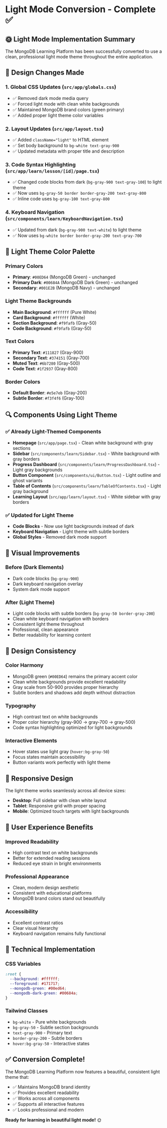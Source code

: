 # Light Mode Conversion - Complete ✅

## 🌞 Light Mode Implementation Summary

The MongoDB Learning Platform has been successfully converted to use a clean, professional light mode theme throughout the entire application.

## 🎨 Design Changes Made

### 1. **Global CSS Updates** (`src/app/globals.css`)
- ✅ Removed dark mode media query
- ✅ Forced light mode with clean white backgrounds
- ✅ Maintained MongoDB brand colors (green primary)
- ✅ Added proper light theme color variables

### 2. **Layout Updates** (`src/app/layout.tsx`)
- ✅ Added `className="light"` to HTML element
- ✅ Set body background to `bg-white text-gray-900`
- ✅ Updated metadata with proper title and description

### 3. **Code Syntax Highlighting** (`src/app/learn/lesson/[id]/page.tsx`)
- ✅ Changed code blocks from dark (`bg-gray-900 text-gray-100`) to light theme
- ✅ Now uses `bg-gray-50 border border-gray-200 text-gray-800`
- ✅ Inline code uses `bg-gray-100 text-gray-800`

### 4. **Keyboard Navigation** (`src/components/learn/KeyboardNavigation.tsx`)
- ✅ Updated from dark (`bg-gray-900 text-white`) to light theme
- ✅ Now uses `bg-white border border-gray-200 text-gray-700`

## 🎯 Light Theme Color Palette

### **Primary Colors**
- **Primary**: `#00ED64` (MongoDB Green) - unchanged
- **Primary Dark**: `#00684A` (MongoDB Dark Green) - unchanged
- **Secondary**: `#001E2B` (MongoDB Navy) - unchanged

### **Light Theme Backgrounds**
- **Main Background**: `#ffffff` (Pure White)
- **Card Background**: `#ffffff` (White)
- **Section Background**: `#f9fafb` (Gray-50)
- **Code Background**: `#f9fafb` (Gray-50)

### **Text Colors**
- **Primary Text**: `#111827` (Gray-900)
- **Secondary Text**: `#374151` (Gray-700)
- **Muted Text**: `#6b7280` (Gray-500)
- **Code Text**: `#1f2937` (Gray-800)

### **Border Colors**
- **Default Border**: `#e5e7eb` (Gray-200)
- **Subtle Border**: `#f3f4f6` (Gray-100)

## 🔍 Components Using Light Theme

### ✅ **Already Light-Themed Components**
- **Homepage** (`src/app/page.tsx`) - Clean white background with gray sections
- **Sidebar** (`src/components/learn/Sidebar.tsx`) - White background with gray borders
- **Progress Dashboard** (`src/components/learn/ProgressDashboard.tsx`) - Light gray backgrounds
- **Button Component** (`src/components/ui/Button.tsx`) - Light outline and ghost variants
- **Table of Contents** (`src/components/learn/TableOfContents.tsx`) - Light gray background
- **Learning Layout** (`src/app/learn/layout.tsx`) - White sidebar with gray borders

### ✅ **Updated for Light Theme**
- **Code Blocks** - Now use light backgrounds instead of dark
- **Keyboard Navigation** - Light theme with subtle borders
- **Global Styles** - Removed dark mode support

## 🚀 Visual Improvements

### **Before (Dark Elements)**
- Dark code blocks (`bg-gray-900`)
- Dark keyboard navigation overlay
- System dark mode support

### **After (Light Theme)**
- Light code blocks with subtle borders (`bg-gray-50 border-gray-200`)
- Clean white keyboard navigation with borders
- Consistent light theme throughout
- Professional, clean appearance
- Better readability for learning content

## 🎨 Design Consistency

### **Color Harmony**
- MongoDB green (`#00ED64`) remains the primary accent color
- Clean white backgrounds provide excellent readability
- Gray scale from 50-900 provides proper hierarchy
- Subtle borders and shadows add depth without distraction

### **Typography**
- High contrast text on white backgrounds
- Proper color hierarchy (gray-900 → gray-700 → gray-500)
- Code syntax highlighting optimized for light backgrounds

### **Interactive Elements**
- Hover states use light gray (`hover:bg-gray-50`)
- Focus states maintain accessibility
- Button variants work perfectly with light theme

## 📱 Responsive Design

The light theme works seamlessly across all device sizes:
- **Desktop**: Full sidebar with clean white layout
- **Tablet**: Responsive grid with proper spacing
- **Mobile**: Optimized touch targets with light backgrounds

## 🎯 User Experience Benefits

### **Improved Readability**
- High contrast text on white backgrounds
- Better for extended reading sessions
- Reduced eye strain in bright environments

### **Professional Appearance**
- Clean, modern design aesthetic
- Consistent with educational platforms
- MongoDB brand colors stand out beautifully

### **Accessibility**
- Excellent contrast ratios
- Clear visual hierarchy
- Keyboard navigation remains fully functional

## 🔧 Technical Implementation

### **CSS Variables**
```css
:root {
  --background: #ffffff;
  --foreground: #171717;
  --mongodb-green: #00ed64;
  --mongodb-dark-green: #00684a;
}
```

### **Tailwind Classes**
- `bg-white` - Pure white backgrounds
- `bg-gray-50` - Subtle section backgrounds  
- `text-gray-900` - Primary text
- `border-gray-200` - Subtle borders
- `hover:bg-gray-50` - Interactive states

## ✅ **Conversion Complete!**

The MongoDB Learning Platform now features a beautiful, consistent light theme that:
- ✅ Maintains MongoDB brand identity
- ✅ Provides excellent readability
- ✅ Works across all components
- ✅ Supports all interactive features
- ✅ Looks professional and modern

**Ready for learning in beautiful light mode!** 🌞
